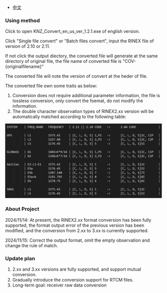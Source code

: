 - [中文](ReadmeCN.md)

### Using method ###

Click to open KNZ_Convert_en_us_ver_1.2.1.exe of english version.

Click "Single file convert" or "Batch files convert", input the RINEX file of version of 2.10 or 2.11.

If not click the output diectory, the converted file will generate at the same directory of original file, 
the file name of converted file is "COV-{originalfilename}"

The converted file will note the version of convert at the heder of file.

The converted file own some traits as below:

1. Conversion does not require additional parameter information,
the file is lossless conversion, only convert the foemat,
do not modify the information. 
2. The double character observation types of RINEX2.xx version will be automatically matched according to the following table:

![image](Convert_chart.png)

### About Project ###
2024/11/14: At present, the RINEX2.xx format conversion has been fully supported,
the format output error of the previous version has been modified,
and the conversion from 2.xx to 3.xx is currently supported.

2024/11/15: Correct the output format, omit the empty observation and change the
rule of match.

### Update plan ###
1. 2.xx and 3.xx versions are fully supported, and support mutual conversion.
2. Gradually introduce the conversion support for RTCM files.
3. Long-term goal: receiver raw data conversion
